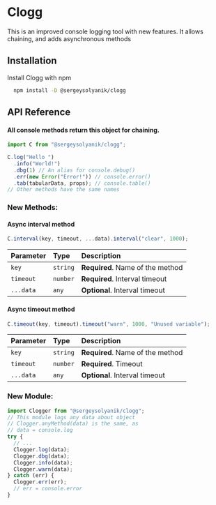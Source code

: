 # Clogg

This is an improved console logging tool with new features. It allows chaining, and
adds asynchronous methods

## Installation

Install Clogg with npm

```bash
  npm install -D @sergeysolyanik/clogg
```

## API Reference

#### All console methods return this object for chaining.

```js
import C from "@sergeysolyanik/clogg";

C.log("Hello ")
  .info("World!")
  .dbg(1) // An alias for console.debug()
  .err(new Error("Error!")) // console.error()
  .tab(tabularData, props); // console.table()
// Other methods have the same names
```

### New Methods:

#### Async interval method

```js
C.interval(key, timeout, ...data).interval("clear", 1000);
```

| Parameter | Type     | Description                      |
| :-------- | :------- | :------------------------------- |
| `key`     | `string` | **Required**. Name of the method |
| `timeout` | `number` | **Required**. Interval timeout   |
| `...data` | `any`    | **Optional**. Interval timeout   |

#### Async timeout method

```js
C.timeout(key, timeout).timeout("warn", 1000, "Unused variable");
```

| Parameter | Type     | Description                      |
| :-------- | :------- | :------------------------------- |
| `key`     | `string` | **Required**. Name of the method |
| `timeout` | `number` | **Required**. Timeout            |
| `...data` | `any`    | **Optional**. Interval timeout   |

### New Module:

```js
import Clogger from "@sergeysolyanik/clogg";
// This module logs any data about object
// Clogger.anyMethod(data) is the same, as
// data = console.log
try {
  // ...
  Clogger.log(data);
  Clogger.dbg(data);
  Clogger.info(data);
  Clogger.warn(data);
} catch (err) {
  Clogger.err(err);
  // err = console.error
}
```
